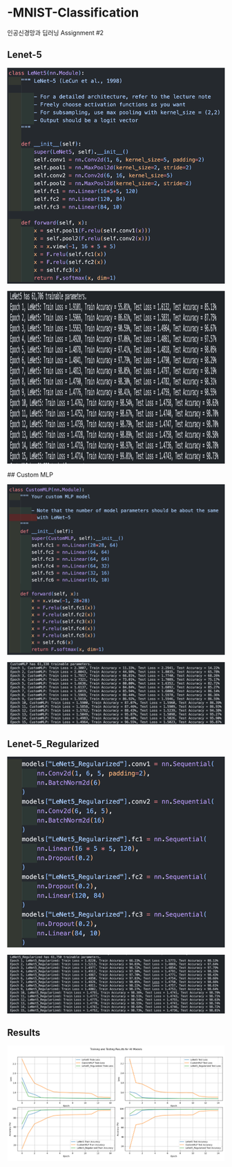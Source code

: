 # -MNIST-Classification
인공신경망과 딥러닝 Assignment #2

## Lenet-5 
<p align="center">
 <img src = "./images/lenet5.png", width="650",height="400">
</p>


<p align="center">
 <img src = "./images/lenet5_result.png", width="650", height="400">
</p>
## Custom MLP

![Lenet-5](./images/custom_mlp.png)


![Lenet-5](./images/custom_mlp_result.png)

## Lenet-5_Regularized

![Lenet-5](./images/lenet5_regularized.png)


![Lenet-5](./images/lenet5_regularized_result.png)

## Results

![Lenet-5](./images/full_result.png)

